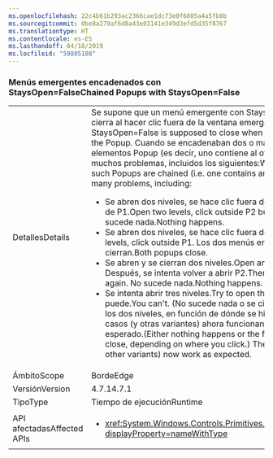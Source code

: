 ```yaml
---
ms.openlocfilehash: 22c4b61b293ac2366cae1dc73e0f6805a4a5fb8b
ms.sourcegitcommit: 0be8a279af6d8a43e03141e349d3efd5d35f8767
ms.translationtype: HT
ms.contentlocale: es-ES
ms.lasthandoff: 04/18/2019
ms.locfileid: "59805108"
---
```

### <a name="chained-popups-with-staysopenfalse"></a><span data-ttu-id="abd20-101">Menús emergentes encadenados con StaysOpen=False</span><span class="sxs-lookup"><span data-stu-id="abd20-101">Chained Popups with StaysOpen=False</span></span>

|   |   |
|---|---|
|<span data-ttu-id="abd20-102">Detalles</span><span class="sxs-lookup"><span data-stu-id="abd20-102">Details</span></span>|<span data-ttu-id="abd20-103">Se supone que un menú emergente con StaysOpen=False se cierra al hacer clic fuera de la ventana emergente.</span><span class="sxs-lookup"><span data-stu-id="abd20-103">A Popup with StaysOpen=False is supposed to close when you click outside the Popup.</span></span> <span data-ttu-id="abd20-104">Cuando se encadenaban dos o más de estos elementos Popup (es decir, uno contiene al otro), se producían muchos problemas, incluidos los siguientes:</span><span class="sxs-lookup"><span data-stu-id="abd20-104">When two or more such Popups are chained (i.e. one contains another), there were many problems, including:</span></span><ul><li><span data-ttu-id="abd20-105">Se abren dos niveles, se hace clic fuera de P2 pero dentro de P1.</span><span class="sxs-lookup"><span data-stu-id="abd20-105">Open two levels, click outside P2 but inside P1.</span></span>  <span data-ttu-id="abd20-106">No sucede nada.</span><span class="sxs-lookup"><span data-stu-id="abd20-106">Nothing happens.</span></span></li><li><span data-ttu-id="abd20-107">Se abren dos niveles, se hace clic fuera de P1.</span><span class="sxs-lookup"><span data-stu-id="abd20-107">Open two levels, click outside P1.</span></span>  <span data-ttu-id="abd20-108">Los dos menús emergentes se cierran.</span><span class="sxs-lookup"><span data-stu-id="abd20-108">Both popups close.</span></span></li><li><span data-ttu-id="abd20-109">Se abren y se cierran dos niveles.</span><span class="sxs-lookup"><span data-stu-id="abd20-109">Open and close two levels.</span></span>  <span data-ttu-id="abd20-110">Después, se intenta volver a abrir P2.</span><span class="sxs-lookup"><span data-stu-id="abd20-110">Then try to open P2 again.</span></span>  <span data-ttu-id="abd20-111">No sucede nada.</span><span class="sxs-lookup"><span data-stu-id="abd20-111">Nothing happens.</span></span></li><li><span data-ttu-id="abd20-112">Se intenta abrir tres niveles.</span><span class="sxs-lookup"><span data-stu-id="abd20-112">Try to open three levels.</span></span>  <span data-ttu-id="abd20-113">No se puede.</span><span class="sxs-lookup"><span data-stu-id="abd20-113">You can't.</span></span>  <span data-ttu-id="abd20-114">(No sucede nada o se cierra el primero de los dos niveles, en función de dónde se hizo clic). Estos casos (y otras variantes) ahora funcionan según lo esperado.</span><span class="sxs-lookup"><span data-stu-id="abd20-114">(Either nothing happens or the first two levels close, depending on where you click.) These cases (and other variants) now work as expected.</span></span></li></ul>|
|<span data-ttu-id="abd20-115">Ámbito</span><span class="sxs-lookup"><span data-stu-id="abd20-115">Scope</span></span>|<span data-ttu-id="abd20-116">Borde</span><span class="sxs-lookup"><span data-stu-id="abd20-116">Edge</span></span>|
|<span data-ttu-id="abd20-117">Versión</span><span class="sxs-lookup"><span data-stu-id="abd20-117">Version</span></span>|<span data-ttu-id="abd20-118">4.7.1</span><span class="sxs-lookup"><span data-stu-id="abd20-118">4.7.1</span></span>|
|<span data-ttu-id="abd20-119">Tipo</span><span class="sxs-lookup"><span data-stu-id="abd20-119">Type</span></span>|<span data-ttu-id="abd20-120">Tiempo de ejecución</span><span class="sxs-lookup"><span data-stu-id="abd20-120">Runtime</span></span>|
|<span data-ttu-id="abd20-121">API afectadas</span><span class="sxs-lookup"><span data-stu-id="abd20-121">Affected APIs</span></span>|<ul><li><xref:System.Windows.Controls.Primitives.Popup.StaysOpen?displayProperty=nameWithType></li></ul>|
